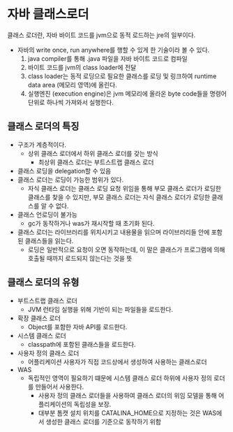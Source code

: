 # 자바 클래스로더
클래스 로더란, 자바 바이트 코드를 jvm으로 동적 로드하는 jre의 일부이다.
* 자바의 write once, run anywhere를 행할 수 있게 한 기술이라 볼 수 있다.
	1. java compiler를 통해 .java 파일을 자바 바이트 코드로 컴파일
	2. 바이트 코드를 jvm의 class loader에 전달
	3. class loader는 동적 로딩으로 필요한 클래스를 로딩 및 링크하여 runtime data area (메모리 영역)에 올린다.
	4. 실행엔진 (execution engine)은 jvm 메모리에 올라온 byte code들을 명령어 단위로 하나씩 가져와서 실행한다.

## 클래스 로더의 특징
* 구조가 계층적이다.
	* 상위 클래스 로더에서 하위 클래스 로더를 갖는 방식
		* 최상위 클래스 로더는 부트스트랩 클래스 로더
* 클래스 로딩을 delegation할 수 있음
* 클래스 로더는 로딩이 가능한 범위가 있다.
	*	자식 클래스 로더는 클래스 로딩 요청 위임을 통해 부모 클래스 로더가 로딩한 클래스를 찾을 수 있지만, 부모 클래스 로더는 자식 클래스 로더가 로딩한 클래스를 알 수 없다.
* 클래스 언로딩이 불가능
	* gc가 동작하거나 was가 재시작할 때 초기화 된다.
* 클래스 로더는 라이브러리를 위치시키고 내용물을 읽으며 라이브러리들 안에 포함된 클래스들을 읽는다.
	* 로딩은 일반적으로 요청이 오면 동작하는데, 이 말은 클래스가 프로그램에 의해 호출될 때까지 로드되지 않는다는 것을 뜻

## 클래스 로더의 유형
* 부트스트랩 클래스 로더
	* JVM 런타임 실행을 위해 기반이 되는 파일들을 로드한다.
* 확장 클래스 로더
	* Object를 포함한 자바 API를 로드한다.
* 시스템 클래스 로더
	* classpath에 포함된 클래스들을 로드한다.
* 사용자 정의 클래스 로더 
	* 어플리케이션 사용자가 직접 코드상에서 생성하여 사용하는 클래스로더
* WAS
	* 독립적인 영역이 필요하기 떄문에 시스템 클래스 로더 하위에 사용자 정의 로더를 만들어서 사용한다.
		* 사용자  정의 클래스 로더들을 사용하여 클래스 로더의 위임 모델을 통해 어플리케이션의 독립성을 보장.
		* 대부분 톰캣 설치 위치를 CATALINA_HOME으로 지정하는 것은 WAS에서 생성한 클래스 로더를 기준으로 동작하기 위함
